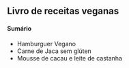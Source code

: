 ## Livro de receitas veganas

#### Sumário

- Hamburguer Vegano
- Carne de Jaca sem glúten
- Mousse de cacau e leite de castanha
